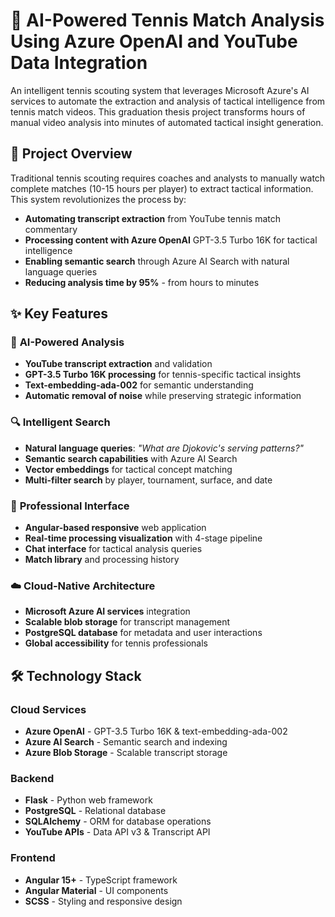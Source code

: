 # 🎾 **AI-Powered Tennis Match Analysis Using Azure OpenAI and YouTube Data Integration**

An intelligent tennis scouting system that leverages Microsoft Azure's AI services to automate the extraction and analysis of tactical intelligence from tennis match videos. This graduation thesis project transforms hours of manual video analysis into minutes of automated tactical insight generation.

## 🚀 **Project Overview**

Traditional tennis scouting requires coaches and analysts to manually watch complete matches (10-15 hours per player) to extract tactical information. This system revolutionizes the process by:

- **Automating transcript extraction** from YouTube tennis match commentary
- **Processing content with Azure OpenAI** GPT-3.5 Turbo 16K for tactical intelligence
- **Enabling semantic search** through Azure AI Search with natural language queries
- **Reducing analysis time by 95%** - from hours to minutes

## ✨ **Key Features**

### 🤖 **AI-Powered Analysis**

- **YouTube transcript extraction** and validation
- **GPT-3.5 Turbo 16K processing** for tennis-specific tactical insights
- **Text-embedding-ada-002** for semantic understanding
- **Automatic removal of noise** while preserving strategic information

### 🔍 **Intelligent Search**

- **Natural language queries**: *"What are Djokovic's serving patterns?"*
- **Semantic search capabilities** with Azure AI Search
- **Vector embeddings** for tactical concept matching
- **Multi-filter search** by player, tournament, surface, and date

### 🎯 **Professional Interface**

- **Angular-based responsive** web application
- **Real-time processing visualization** with 4-stage pipeline
- **Chat interface** for tactical analysis queries
- **Match library** and processing history

### ☁️ **Cloud-Native Architecture**

- **Microsoft Azure AI services** integration
- **Scalable blob storage** for transcript management
- **PostgreSQL database** for metadata and user interactions
- **Global accessibility** for tennis professionals

## 🛠️ **Technology Stack**

### **Cloud Services**
- **Azure OpenAI** - GPT-3.5 Turbo 16K & text-embedding-ada-002
- **Azure AI Search** - Semantic search and indexing
- **Azure Blob Storage** - Scalable transcript storage

### **Backend**
- **Flask** - Python web framework
- **PostgreSQL** - Relational database
- **SQLAlchemy** - ORM for database operations
- **YouTube APIs** - Data API v3 & Transcript API

### **Frontend**
- **Angular 15+** - TypeScript framework
- **Angular Material** - UI components
- **SCSS** - Styling and responsive design
